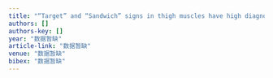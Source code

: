```yaml
---
title: "“Target” and “Sandwich” signs in thigh muscles have high diagnostic values for collagen VI-related myopathies"
authors: []
authors-key: []
year: "数据暂缺"
article-link: "数据暂缺"
venue: "数据暂缺"
bibex: "数据暂缺"
---
```

